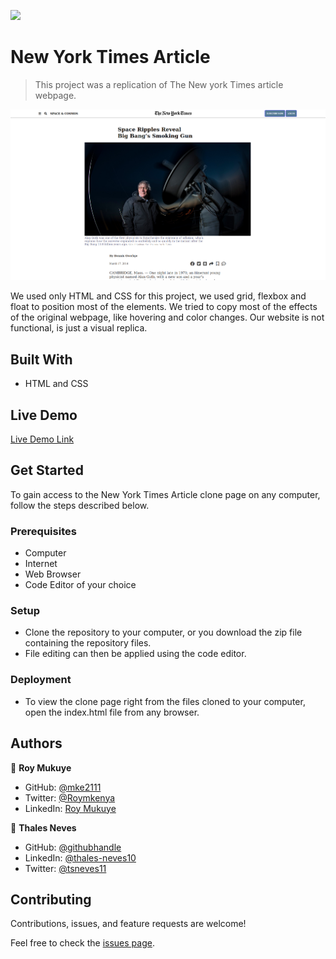 ![](https://img.shields.io/badge/Microverse-blueviolet)

# New York Times Article

> This project was a replication of The New york Times article webpage.

![screenshot](/images/page-screenshot.png)

We used only HTML and CSS for this project, we used grid, flexbox and float to position most of the elements. We tried to copy most of the effects
of the original webpage, like hovering and color changes. Our website is not functional, is just a visual replica.

## Built With

- HTML and CSS

## Live Demo

[Live Demo Link](https://mke2111.github.io/New-york-times/)

## Get Started

To gain access to the New York Times Article clone page on any computer, follow the steps described below.

### Prerequisites

- Computer
- Internet
- Web Browser
- Code Editor of your choice

### Setup

- Clone the repository to your computer, or you download the zip file containing the repository files.
- File editing can then be applied using the code editor.

### Deployment

- To view the clone page right from the files cloned to your computer, open the index.html file from any browser.

## Authors

👤 **Roy Mukuye**

- GitHub: [@mke2111](https://github.com/mke2111)
- Twitter: [@Roymkenya](https://twitter.com/Roymkenya)
- LinkedIn: [Roy Mukuye](https://www.linkedin.com/in/roy-mukuye-42b07b1b4)


👤 **Thales Neves**

- GitHub: [@githubhandle](https://github.com/thneves)
- LinkedIn: [@thales-neves10](https://www.linkedin.com/in/thales-neves10/)
- Twitter: [@tsneves11](https://twitter.com/tsneves11)


## Contributing

Contributions, issues, and feature requests are welcome!

Feel free to check the [issues page](https://github.com/mke2111/New-york-times/issues).
